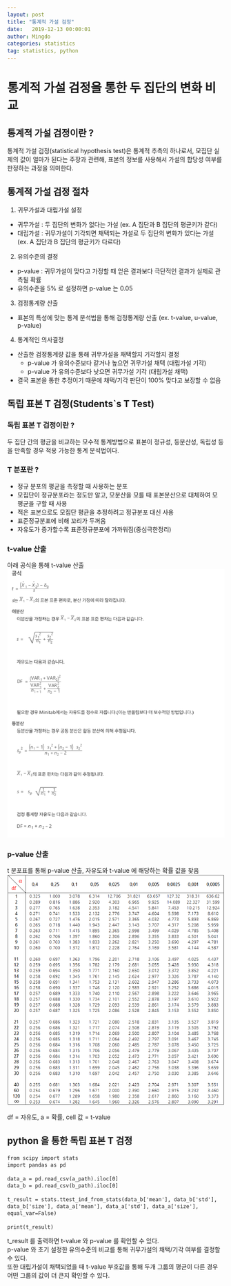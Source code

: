 ```yaml
---
layout: post  
title: "통계적 가설 검정"  
date:   2019-12-13 00:00:01  
author: Mingdo  
categories: statistics 
tag: statistics, python   
---
```


# 통계적 가설 검정을 통한 두 집단의 변화 비교

## 통계적 가설 검정이란 ? 
통계적 가설 검정(statistical hypothesis test)은 통계적 추측의 하나로서, 모집단 실제의 값이 얼마가 된다는 주장과 관련해, 표본의 정보를 사용해서 가설의 합당성 여부를 판정하는 과정을 의미한다.

## 통계적 가설 검정 절차
1. 귀무가설과 대립가설 설정
- 귀무가설 : 두 집단의 변화가 없다는 가설 (ex. A 집단과 B 집단의 평균키가 같다)
- 대립가설 : 귀무가설이 기각되면 채택되는 가설로 두 집단의 변화가 있다는 가설 (ex. A 집단과 B 집단의 평균키가 다르다)
2. 유의수준의 결정
- p-value : 귀무가설이 맞다고 가정할 때 얻은 결과보다 극단적인 결과가 실제로 관측될 확률
- 유의수준을 5% 로 설정하면 p-value 는 0.05
3. 검정통계량 산출
- 표본의 특성에 맞는 통계 분석법을 통해 검정통계량 산출 (ex. t-value, u-value, p-value)
4. 통계적인 의사결정
- 산출한 검정통계량 값을 통해 귀무가설을 채택할지 기각할지 결정
    - p-value 가 유의수준보다 같거나 높으면 귀무가설 채택 (대립가설 기각)
    - p-value 가 유의수준보다 낮으면 귀무가설 기각 (대립가설 채택)
- 결국 표본을 통한 추정이기 때문에 채택/기각 판단이 100% 맞다고 보장할 수 없음

## 독립 표본 T 검정(Students`s T Test)
### 독립 표본 T 검정이란 ?
두 집단 간의 평균을 비교하는 모수적 통계방법으로 표본이 정규성, 등분산성, 독립성 등을 만족할 경우 적용 가능한 통계 분석법이다.

### T 분포란 ?
- 정규 분포의 평균을 측정할 때 사용하는 분포
- 모집단이 정규분포라는 정도만 알고, 모분산을 모를 때 표본분산으로 대체하여 모 평균을 구할 때 사용
- 적은 표본으로도 모집단 평균을 추정하려고 정규분포 대신 사용
- 표준정규분포에 비해 꼬리가 두꺼움
- 자유도가 증가할수록 표준정규분포에 가까워짐(중심극한정리)

### t-value 산출
아래 공식을 통해 t-value 산출
![](/img/statistics/t-value-formula.png)

### p-value 산출
t 분포표를 통해 p-value 산출, 자유도와 t-value 에 해당하는 확률 값을 찾음
![](/img/statistics/t-distribution.png)

df = 자유도, a = 확률, cell 값 = t-value

## python 을 통한 독립 표본 T 검정
```
from scipy import stats
import pandas as pd

data_a = pd.read_csv(a_path).iloc[0]
data_b = pd.read_csv(b_path).iloc[0]

t_result = stats.ttest_ind_from_stats(data_b['mean'], data_b['std'], data_b['size'], data_a['mean'], data_a['std'], data_a['size'], equal_var=False)

print(t_result)
```
t_result 를 출력하면 t-value 와 p-value 를 확인할 수 있다.  
p-value 와 초기 설정한 유의수준의 비교를 통해 귀무가설의 채택/기각 여부를 결정할 수 있다.  
또한 대립가설이 채택되었을 때 t-value 부호값을 통해 두개 그룹의 평균이 다른 경우 어떤 그룹의 값이 더 큰지 확인할 수 있다.   
